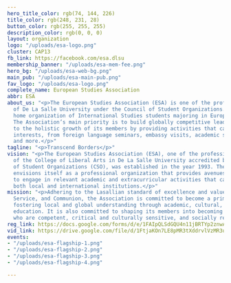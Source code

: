 ```yaml
---
hero_title_color: rgb(74, 144, 226)
title_color: rgb(248, 231, 28)
button_color: rgb(255, 255, 255)
description_color: rgb(0, 0, 0)
layout: organization
logo: "/uploads/esa-logo.png"
cluster: CAP13
fb_link: https://facebook.com/esa.dlsu
membership_banner: "/uploads/esa-mem-fee.png"
hero_bg: "/uploads/esa-web-bg.png"
main_pub: "/uploads/esa-main-pub.png"
fav_logo: "/uploads/esa-logo.png"
complete_name: European Studies Association
abbr: ESA
about_us: "<p>The European Studies Association (ESA) is one of the professional organizations
  of De La Salle University under the Council of Student Organizations. It is the
  home organization of International Studies students majoring in European Studies.
  The Association’s main priority is to build globally competitive leaders and contribute
  to the holistic growth of its members by providing activities that cater to their
  interests, from foreign language seminars, embassy visits, academic simulations
  and more.</p>"
tagline: "<p>Transcend Borders</p>"
vision: "<p>The European Studies Association (ESA), one of the professional organizations
  of the College of Liberal Arts in De La Salle University accredited by the Council
  of Student Organizations (CSO), was established in the year 1993. The Association
  envisions itself as a professional organization that provides avenues for its members
  to engage in relevant academic and extracurricular activities that can relate to
  both local and international institutions.</p>"
mission: "<p>Adhering to the Lasallian standard of excellence and values of Faith,
  Service, and Communion, the Association is committed to become a prime mover in
  fostering local and global understanding through academic, cultural, and social
  education. It is also committed to shaping its members into becoming global citizens
  who are competent, critical and culturally sensitive, and socially responsible.</p>"
reg_link: https://docs.google.com/forms/d/e/1FAIpQLSdGQU4n11jBRTYp2znwAJszDJtLAGOtvvRjgGbdTrqytYYQjg/viewform
vid_link: https://drive.google.com/file/d/1FtjaKOn7LE8pMR3tXddrvlVzMR3uF3I5preview
events:
- "/uploads/esa-flagship-1.png"
- "/uploads/esa-flagship-2.png"
- "/uploads/esa-flagship-3.png"
- "/uploads/esa-flagship-4.png"

---
```

